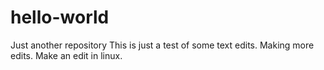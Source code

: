 # hello-world
Just another repository
This is just a test of some text edits.
Making more edits.
Make an edit in linux.
